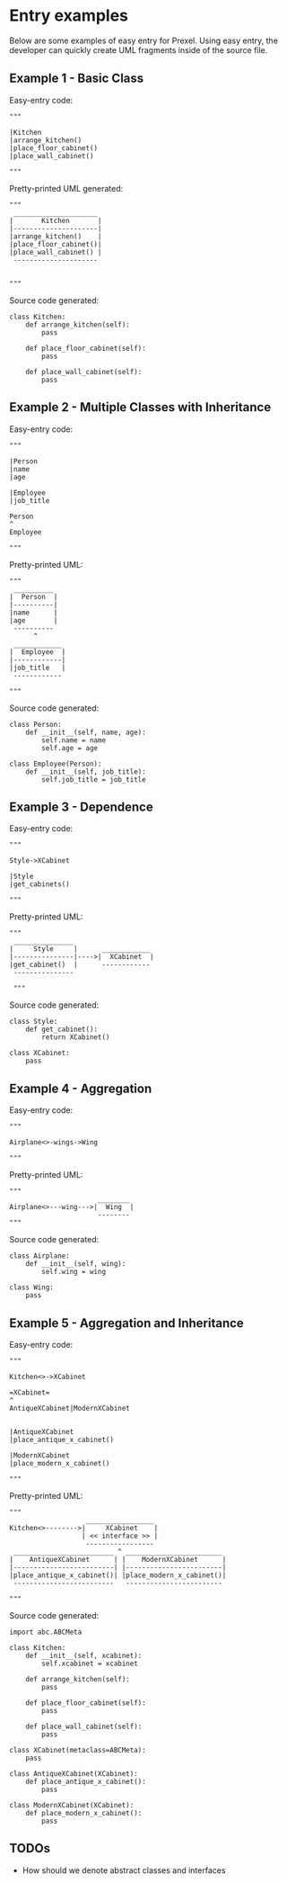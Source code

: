 # Entry examples

Below are some examples of easy entry for Prexel. Using easy entry, the developer
can quickly create UML fragments inside of the source file.

## Example 1 - Basic Class

Easy-entry code:

    """
        
    |Kitchen
    |arrange_kitchen()
    |place_floor_cabinet()
    |place_wall_cabinet()
        
    """

Pretty-printed UML generated:

    """
     _____________________
    |       Kitchen       |
    |---------------------|
    |arrange_kitchen()    |
    |place_floor_cabinet()|
    |place_wall_cabinet() |
     --------------------- 
        
    
    """

Source code generated:

    class Kitchen:
        def arrange_kitchen(self):
            pass
            
        def place_floor_cabinet(self):
            pass
            
        def place_wall_cabinet(self):
            pass


## Example 2 - Multiple Classes with Inheritance

Easy-entry code:

    """
        
    |Person
    |name
    |age
     
    |Employee
    |job_title
        
    Person
    ^
    Employee
        
    """

Pretty-printed UML:

    """
     __________
    |  Person  |
    |----------|
    |name      |
    |age       |
     ----------
          ^    
     ____________ 
    |  Employee  |
    |------------|
    |job_title   |
     ------------  
        
    """

Source code generated:

    class Person:
        def __init__(self, name, age):
            self.name = name
            self.age = age
        
    class Employee(Person):
        def __init__(self, job_title):
            self.job_title = job_title
            

## Example 3 - Dependence

Easy-entry code:

    """
    
    Style->XCabinet
    
    |Style
    |get_cabinets()
     
    """
    
Pretty-printed UML:

    """
     _______________ 
    |     Style     |      ____________
    |---------------|---->|  XCabinet  |
    |get_cabinet()  |      ------------
     ---------------
     
     """

Source code generated:

    class Style:
        def get_cabinet():
            return XCabinet()
            
    class XCabinet:
        pass

## Example 4 - Aggregation

Easy-entry code:

    """
        
    Airplane<>-wings->Wing
        
    """

Pretty-printed UML:

    """
                          ________
    Airplane<>---wing--->|  Wing  |
                          --------
    """

Source code generated:

    class Airplane:
        def __init__(self, wing):
            self.wing = wing
        
    class Wing:
        pass
          

## Example 5 - Aggregation and Inheritance 

Easy-entry code:

    """
        
    Kitchen<>->XCabinet
        
    =XCabinet=
    ^
    AntiqueXCabinet|ModernXCabinet
    
        
    |AntiqueXCabinet
    |place_antique_x_cabinet()
        
    |ModernXCabinet
    |place_modern_x_cabinet()
        
    """ 

Pretty-printed UML:

    """
                       _________________
    Kitchen<>-------->|     XCabinet    |
                      | << interface >> |
                       -----------------
     _________________________ ^ ________________________
    |    AntiqueXCabinet      | |    ModernXCabinet      |
    |-------------------------| |------------------------|
    |place_antique_x_cabinet()| |place_modern_x_cabinet()|
     -------------------------   ------------------------
     
    """

Source code generated:

    
    import abc.ABCMeta
        
    class Kitchen:
        def __init__(self, xcabinet):
            self.xcabinet = xcabinet
            
        def arrange_kitchen(self):
            pass
            
        def place_floor_cabinet(self):
            pass
            
        def place_wall_cabinet(self):
            pass
            
    class XCabinet(metaclass=ABCMeta):
        pass
        
    class AntiqueXCabinet(XCabinet):
        def place_antique_x_cabinet():
            pass
        
    class ModernXCabinet(XCabinet):
        def place_modern_x_cabinet():
            pass

## TODOs

* How should we denote abstract classes and interfaces
